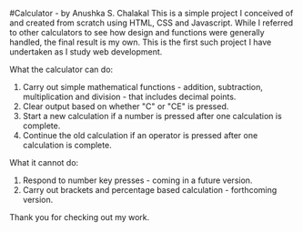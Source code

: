#Calculator - by Anushka S. Chalakal
This is a simple project I conceived of and created from scratch using HTML, CSS and Javascript. While I referred to other calculators to see how design and functions were generally handled, the final result is my own. This is the first such project I have undertaken as I study web development.

What the calculator can do:  
1. Carry out simple mathematical functions - addition, subtraction, multiplication and division - that includes decimal points.
2. Clear output based on whether "C" or "CE" is pressed. 
3. Start a new calculation if a number is pressed after one calculation is complete. 
4. Continue the old calculation if an operator is pressed after one calculation is complete. 

What it cannot do:
1. Respond to number key presses - coming in a future version.
2. Carry out brackets and percentage based calculation - forthcoming version. 

Thank you for checking out my work. 
